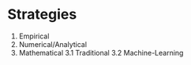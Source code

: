 # Strategies
1. Empirical
2. Numerical/Analytical
3. Mathematical
	3.1 Traditional
	3.2 Machine-Learning
<!--stackedit_data:
eyJoaXN0b3J5IjpbLTQ3MTYxMTY2OV19
-->